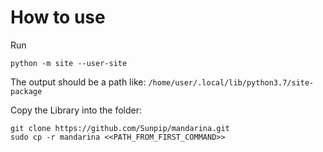 # How to use

Run

`python -m site --user-site
`

The output should be a path like:
`/home/user/.local/lib/python3.7/site-package`

Copy the Library into the folder:
```shell script
git clone https://github.com/Sunpip/mandarina.git
sudo cp -r mandarina <<PATH_FROM_FIRST_COMMAND>>
```

